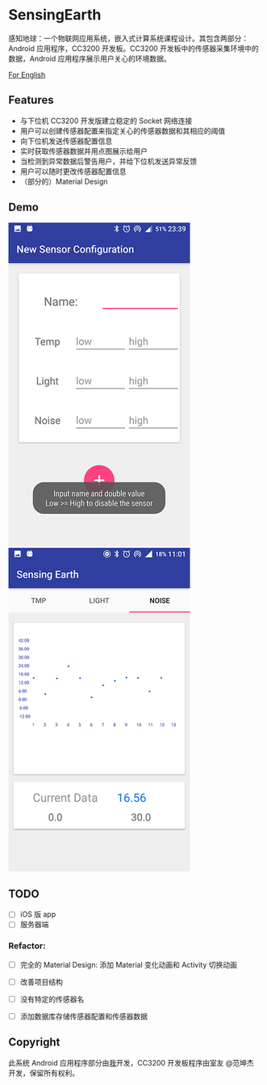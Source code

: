 # SensingEarth

感知地球：一个物联网应用系统，嵌入式计算系统课程设计。其包含两部分：Android 应用程序，CC3200 开发板。CC3200 开发板中的传感器采集环境中的数据，Android 应用程序展示用户关心的环境数据。

[For English](README.md)

## Features

* 与下位机 CC3200 开发版建立稳定的 Socket 网络连接
* 用户可以创建传感器配置来指定关心的传感器数据和其相应的阈值
* 向下位机发送传感器配置信息
* 实时获取传感器数据并用点图展示给用户
* 当检测到异常数据后警告用户，并给下位机发送异常反馈
* 用户可以随时更改传感器配置信息
* （部分的）Material Design

## Demo

![](demo_config.png) ![](demo_nosie.png)

## TODO

* [ ] iOS 版 app
* [ ] 服务器端

### Refactor:

* [ ] 完全的 Material Design: 添加 Material 变化动画和 Activity 切换动画
* [ ] 改善项目结构
* [ ] 没有特定的传感器名
* [ ] 添加数据库存储传感器配置和传感器数据


## Copyright

此系统 Android 应用程序部分由[我](https://github.com/notgao)开发，CC3200 开发板程序由室友 @范坤杰 开发，保留所有权利。